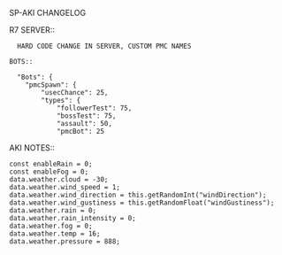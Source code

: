 
SP-AKI CHANGELOG

R7
    SERVER::
    
      HARD CODE CHANGE IN SERVER, CUSTOM PMC NAMES
    
    BOTS::
    
      "Bots": {
        "pmcSpawn": {
            "usecChance": 25,
            "types": {
                "followerTest": 75,
                "bossTest": 75,
                "assault": 50,
                "pmcBot": 25
    

AKI NOTES::

    const enableRain = 0;
    const enableFog = 0;
    data.weather.cloud = -30;
    data.weather.wind_speed = 1;
    data.weather.wind_direction = this.getRandomInt("windDirection");
    data.weather.wind_gustiness = this.getRandomFloat("windGustiness");
    data.weather.rain = 0;
    data.weather.rain_intensity = 0;
    data.weather.fog = 0;
    data.weather.temp = 16;
    data.weather.pressure = 888;
  
  
